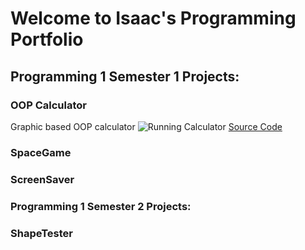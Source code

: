 # Welcome to Isaac's Programming Portfolio

## Programming 1 Semester 1 Projects:

### OOP Calculator
Graphic based OOP calculator
![Running Calculator]()
[Source Code]()

### SpaceGame

### ScreenSaver

### Programming 1 Semester 2 Projects:

### ShapeTester
